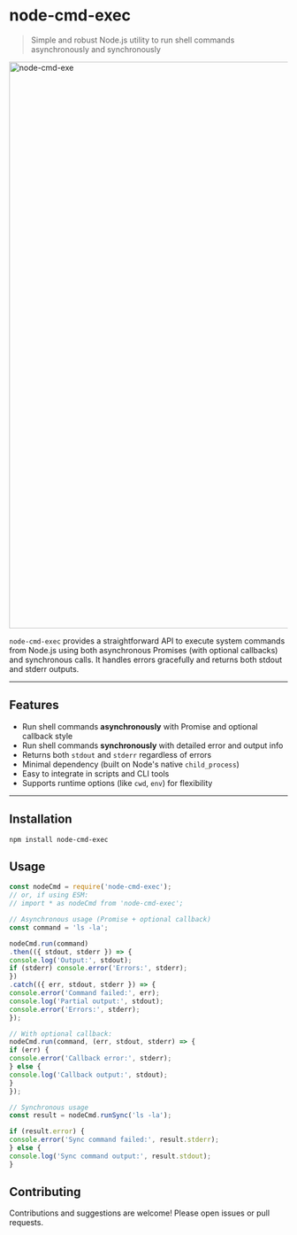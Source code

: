 # node-cmd-exec

> Simple and robust Node.js utility to run shell commands asynchronously and synchronously

<img width="1536" height="1024" alt="node-cmd-exe" src="https://github.com/user-attachments/assets/660eb7af-ee2c-495d-8bd5-104428526331" />

`node-cmd-exec` provides a straightforward API to execute system commands from Node.js using both asynchronous Promises (with optional callbacks) and synchronous calls. It handles errors gracefully and returns both stdout and stderr outputs.

---

## Features

- Run shell commands **asynchronously** with Promise and optional callback style
- Run shell commands **synchronously** with detailed error and output info
- Returns both `stdout` and `stderr` regardless of errors
- Minimal dependency (built on Node's native `child_process`)
- Easy to integrate in scripts and CLI tools
- Supports runtime options (like `cwd`, `env`) for flexibility

---

## Installation

```
npm install node-cmd-exec
```

## Usage

```javascript
const nodeCmd = require('node-cmd-exec');
// or, if using ESM:
// import * as nodeCmd from 'node-cmd-exec';

// Asynchronous usage (Promise + optional callback)
const command = 'ls -la';

nodeCmd.run(command)
.then(({ stdout, stderr }) => {
console.log('Output:', stdout);
if (stderr) console.error('Errors:', stderr);
})
.catch(({ err, stdout, stderr }) => {
console.error('Command failed:', err);
console.log('Partial output:', stdout);
console.error('Errors:', stderr);
});

// With optional callback:
nodeCmd.run(command, (err, stdout, stderr) => {
if (err) {
console.error('Callback error:', stderr);
} else {
console.log('Callback output:', stdout);
}
});

// Synchronous usage
const result = nodeCmd.runSync('ls -la');

if (result.error) {
console.error('Sync command failed:', result.stderr);
} else {
console.log('Sync command output:', result.stdout);
}
```

## Contributing

Contributions and suggestions are welcome! Please open issues or pull requests.
